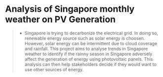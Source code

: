 # Analysis of Singapore monthly weather on PV Generation

> * Singapore is trying to decarbonize the electrical grid. In doing so, renewable energy source such as solar energy is choosen. However, solar energy can be intermittent due to cloud coverage and rainfall. This project aims to analyse trends in Singapore weather to identify if the rainny season in Singapore adversely affect the generation of energy using photovoltaic panels. This analysis can then help stakeholders decide if they would want to use other sources of energy.   
